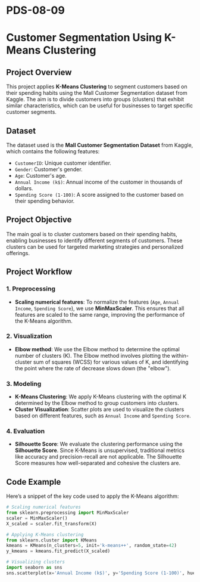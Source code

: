 # PDS-08-09

# Customer Segmentation Using K-Means Clustering

## Project Overview
This project applies **K-Means Clustering** to segment customers based on their spending habits using the Mall Customer Segmentation dataset from Kaggle. The aim is to divide customers into groups (clusters) that exhibit similar characteristics, which can be useful for businesses to target specific customer segments.

## Dataset
The dataset used is the **Mall Customer Segmentation Dataset** from Kaggle, which contains the following features:
- `CustomerID`: Unique customer identifier.
- `Gender`: Customer's gender.
- `Age`: Customer's age.
- `Annual Income (k$)`: Annual income of the customer in thousands of dollars.
- `Spending Score (1-100)`: A score assigned to the customer based on their spending behavior.

## Project Objective
The main goal is to cluster customers based on their spending habits, enabling businesses to identify different segments of customers. These clusters can be used for targeted marketing strategies and personalized offerings.

## Project Workflow

### 1. **Preprocessing**
- **Scaling numerical features**: To normalize the features (`Age`, `Annual Income`, `Spending Score`), we use **MinMaxScaler**. This ensures that all features are scaled to the same range, improving the performance of the K-Means algorithm.

### 2. **Visualization**
- **Elbow method**: We use the Elbow method to determine the optimal number of clusters (K). The Elbow method involves plotting the within-cluster sum of squares (WCSS) for various values of K, and identifying the point where the rate of decrease slows down (the "elbow").
  
### 3. **Modeling**
- **K-Means Clustering**: We apply K-Means clustering with the optimal K determined by the Elbow method to group customers into clusters. 
- **Cluster Visualization**: Scatter plots are used to visualize the clusters based on different features, such as `Annual Income` and `Spending Score`.

### 4. **Evaluation**
- **Silhouette Score**: We evaluate the clustering performance using the **Silhouette Score**. Since K-Means is unsupervised, traditional metrics like accuracy and precision-recall are not applicable. The Silhouette Score measures how well-separated and cohesive the clusters are.

## Code Example

Here’s a snippet of the key code used to apply the K-Means algorithm:

```python
# Scaling numerical features
from sklearn.preprocessing import MinMaxScaler
scaler = MinMaxScaler()
X_scaled = scaler.fit_transform(X)

# Applying K-Means clustering
from sklearn.cluster import KMeans
kmeans = KMeans(n_clusters=5, init='k-means++', random_state=42)
y_kmeans = kmeans.fit_predict(X_scaled)

# Visualizing clusters
import seaborn as sns
sns.scatterplot(x='Annual Income (k$)', y='Spending Score (1-100)', hue=y_kmeans, data=data)
